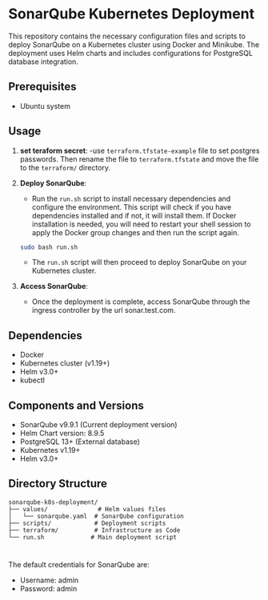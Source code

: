 # SonarQube Kubernetes Deployment

This repository contains the necessary configuration files and scripts to deploy SonarQube on a Kubernetes cluster using Docker and Minikube. The deployment uses Helm charts and includes configurations for PostgreSQL database integration.





## Prerequisites
- Ubuntu system


## Usage

1. **set teraform secret**:
   -use `terraform.tfstate-example` file to set postgres passwords. Then rename the file to `terraform.tfstate` and move the file to the `terraform/` directory.

   

2. **Deploy SonarQube**:
     - Run the `run.sh` script to install necessary dependencies and configure the environment. This script will check if you have dependencies installed and if not, it will install them. If Docker installation is needed, you will need to restart your shell session to apply the Docker group changes and then run the script again. 

     ```bash
     sudo bash run.sh
     ```
    - The `run.sh` script will then proceed to deploy SonarQube on your Kubernetes cluster.
     

3. **Access SonarQube**:
   - Once the deployment is complete, access SonarQube through the ingress controller by the url sonar.test.com.




## Dependencies

- Docker
- Kubernetes cluster (v1.19+)
- Helm v3.0+
- kubectl


## Components and Versions

- SonarQube v9.9.1 (Current deployment version)
- Helm Chart version: 8.9.5
- PostgreSQL 13+ (External database)
- Kubernetes v1.19+
- Helm v3.0+

## Directory Structure

```
sonarqube-k8s-deployment/
├── values/              # Helm values files
│   └── sonarqube.yaml  # SonarQube configuration
├── scripts/            # Deployment scripts
├── terraform/          # Infrastructure as Code
└── run.sh             # Main deployment script
```

#

The default credentials for SonarQube are:
- Username: admin
- Password: admin
